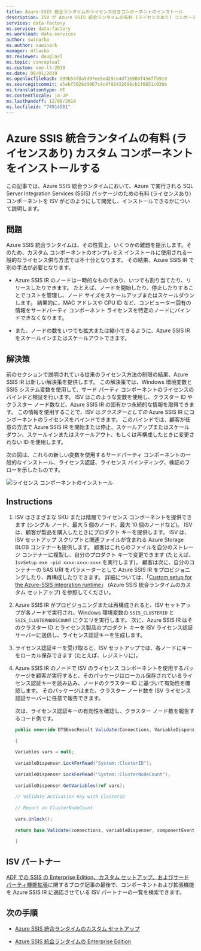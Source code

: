 ```yaml
---
title: Azure-SSIS 統合ランタイムのライセンス付きコンポーネントのインストール
description: ISV が Azure SSIS 統合ランタイムの有料 (ライセンスあり) コンポーネントをどのようにして開発し、インストールできるかを学習します
services: data-factory
ms.service: data-factory
ms.workload: data-services
author: swinarko
ms.author: sawinark
manager: mflasko
ms.reviewer: douglasl
ms.topic: conceptual
ms.custom: seo-lt-2019
ms.date: 08/01/2019
ms.openlocfilehash: 599b54f8a5d97ee5ed29ce4df16980f456ffb919
ms.sourcegitcommit: a5ebf5026d9967c4c4f92432698cb1f8651c03bb
ms.translationtype: HT
ms.contentlocale: ja-JP
ms.lasthandoff: 12/08/2019
ms.locfileid: "74914581"
---
```

# <a name="install-paid-or-licensed-custom-components-for-the-azure-ssis-integration-runtime"></a>Azure SSIS 統合ランタイムの有料 (ライセンスあり) カスタム コンポーネントをインストールする

この記事では、Azure SSIS 統合ランタイムにおいて、Azure で実行される SQL Server Integration Services (SSIS) パッケージのための有料 (ライセンスあり) コンポーネントを ISV がどのようにして開発し、インストールできるかについて説明します。

## <a name="the-problem"></a>問題

Azure SSIS 統合ランタイムは、その性質上、いくつかの難題を提示します。そのため、カスタム コンポーネントのオンプレミス インストールに使用される一般的なライセンス供与方法では不十分となります。 その結果、Azure SSIS IR で別の手法が必要となります。

-   Azure SSIS IR のノードは一時的なものであり、いつでも割り当てたり、リリースしたりできます。 たとえば、ノードを開始したり、停止したりすることでコストを管理し、ノード サイズをスケールアップまたはスケールダウンします。 結果的に、MAC アドレスや CPU ID など、コンピューター固有の情報をサードパーティ コンポーネント ライセンスを特定のノードにバインドできなくなります。

-   また、ノードの数をいつでも拡大または縮小できるように、Azure SSIS IR をスケールインまたはスケールアウトできます。

## <a name="the-solution"></a>解決策

前のセクションで説明されている従来のライセンス方法の制限の結果、Azure SSIS IR は新しい解決策を提供します。 この解決策では、Windows 環境変数と SSIS システム変数を使用して、サード パーティ コンポーネントのライセンスのバインドと検証を行います。 ISV はこのような変数を使用し、クラスター ID やクラスター ノード数など、Azure SSIS IR の固有かつ永続的な情報を取得できます。 この情報を使用することで、ISV は*クラスターとしての* Azure SSIS IR にコンポーネントのライセンスをバインドできます。 このバインドでは、顧客が任意の方法で Azure SSIS IR を開始または停止、スケールアップまたはスケールダウン、スケールインまたはスケールアウト、もしくは再構成したときに変更されない ID を使用します。

次の図は、これらの新しい変数を使用するサードパーティ コンポーネントの一般的なインストール、ライセンス認証、ライセンス バインディング、検証のフローを示したものです。

![ライセンス コンポーネントのインストール](media/how-to-configure-azure-ssis-ir-licensed-components/licensed-component-installation.png)

## <a name="instructions"></a>Instructions
1. ISV はさまざまな SKU または階層でライセンス コンポーネントを提供できます (シングル ノード、最大 5 個のノード、最大 10 個のノードなど)。 ISV は、顧客が製品を購入したときにプロダクト キーを提供します。 ISV は、ISV セットアップ スクリプトと関連ファイルが含まれる Azure Storage BLOB コンテナーも提供します。 顧客はこれらのファイルを自分のストレージ コンテナーに複製し、自分のプロダクト キーで変更できます (たとえば、`IsvSetup.exe -pid xxxx-xxxx-xxxx` を実行します)。 顧客は次に、自分のコンテナーの SAS URI をパラメーターとして Azure SSIS IR をプロビジョニングしたり、再構成したりできます。 詳細については、「[Custom setup for the Azure-SSIS integration runtime](how-to-configure-azure-ssis-ir-custom-setup.md)」 (Azure SSIS 統合ランタイムのカスタム セットアップ) を参照してください。

2. Azure SSIS IR がプロビジョニングまたは再構成されると、ISV セットアップが各ノードで実行され、Windows 環境変数の `SSIS_CLUSTERID` と `SSIS_CLUSTERNODECOUNT` にクエリを実行します。 次に、Azure SSIS IR はそのクラスター ID とライセンス製品のプロダクト キーを ISV ライセンス認証サーバーに送信し、ライセンス認証キーを生成します。

3. ライセンス認証キーを受け取ると、ISV セットアップでは、各ノードにキーをローカル保存できます (たとえば、レジストリに)。

4. Azure SSIS IR のノードで ISV のライセンス コンポーネントを使用するパッケージを顧客が実行すると、そのパッケージはローカル保存されているライセンス認証キーを読み込み、ノードのクラスター ID に基づいて有効性を確認します。 そのパッケージはまた、クラスター ノード数を ISV ライセンス認証サーバーに任意で報告できます。

    次は、ライセンス認証キーの有効性を確認し、クラスター ノード数を報告するコード例です。

    ```csharp
    public override DTSExecResult Validate(Connections, VariableDispenser, IDTSComponentEvents componentEvents, IDTSLogging log) 
                                                                                                                               
    {                                                                                                                             
                                                                                                                               
    Variables vars = null;                                                                                                        
                                                                                                                               
    variableDispenser.LockForRead("System::ClusterID");                                                                           
                                                                                                                               
    variableDispenser.LockForRead("System::ClusterNodeCount");                                                                    
                                                                                                                               
    variableDispenser.GetVariables(ref vars);                                                                                     
                                                                                                                               
    // Validate Activation Key with ClusterID                                                                                     
                                                                                                                               
    // Report on ClusterNodeCount                                                                                                 
                                                                                                                               
    vars.Unlock();                                                                                                                
                                                                                                                               
    return base.Validate(connections, variableDispenser, componentEvents, log);                                                   
                                                                                                                               
    }
    ```

## <a name="isv-partners"></a>ISV パートナー

[ADF での SSIS の Enterprise Edition、カスタム セットアップ、およびサード パーティ機能拡張](https://techcommunity.microsoft.com/t5/SQL-Server-Integration-Services/Enterprise-Edition-Custom-Setup-and-3rd-Party-Extensibility-for/ba-p/388360)に関するブログ記事の最後で、コンポーネントおよび拡張機能を Azure SSIS IR に適応させている ISV パートナーの一覧を検索できます。

## <a name="next-steps"></a>次の手順

-   [Azure SSIS 統合ランタイムのカスタム セットアップ](how-to-configure-azure-ssis-ir-custom-setup.md)

-   [Azure SSIS 統合ランタイムの Enterprise Edition](how-to-configure-azure-ssis-ir-enterprise-edition.md)
